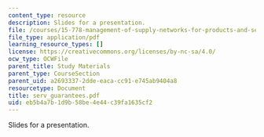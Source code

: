 ```yaml
---
content_type: resource
description: Slides for a presentation.
file: /courses/15-778-management-of-supply-networks-for-products-and-services-summer-2004/eb5b4a7b1d9b58be4e44c39fa1635cf2_serv_guarantees.pdf
file_type: application/pdf
learning_resource_types: []
license: https://creativecommons.org/licenses/by-nc-sa/4.0/
ocw_type: OCWFile
parent_title: Study Materials
parent_type: CourseSection
parent_uid: a2693337-2dde-eaca-cc91-e745ab9404a8
resourcetype: Document
title: serv_guarantees.pdf
uid: eb5b4a7b-1d9b-58be-4e44-c39fa1635cf2
---
```

Slides for a presentation.